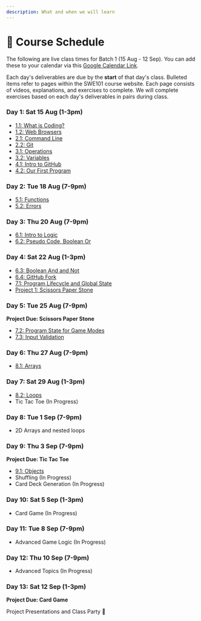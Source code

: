 ```yaml
---
description: What and when we will learn
---
```


# 📆 Course Schedule

The following are live class times for Batch 1 \(15 Aug - 12 Sep\). You can add these to your calendar via this [Google Calendar Link](https://calendar.google.com/calendar/ical/c_gk08cvi7junnsufojhgb9cse0g%40group.calendar.google.com/private-0ad96a6295ce32db230e9bf3a742c33b/basic.ics).

Each day's deliverables are due by the **start** of that day's class. Bulleted items refer to pages within the SWE101 course website. Each page consists of videos, explanations, and exercises to complete. We will complete exercises based on each day's deliverables in pairs during class.

### Day 1: Sat 15 Aug \(1-3pm\)

* [1.1: What is Coding?](../1-introduction/1-1-what-is-coding.md)
* [1.2: Web Browsers](../1-introduction/1-2-web-browsers.md)
* [2.1: Command Line](../2-organising-and-managing-code-files/2-1-command-line.md)
* [2.2: Git](../2-organising-and-managing-code-files/2-2-git.md)
* [3.1: Operations](../3-basic-data-manipulation/3-1-operations.md)
* [3.2: Variables](../3-basic-data-manipulation/3-2-variables.md)
* [4.1: Intro to GitHub](../4-getting-started-with-code/4-1-intro-to-github.md)
* [4.2: Our First Program](../4-getting-started-with-code/4-2-our-first-program.md)

### Day 2: Tue 18 Aug \(7-9pm\)

* [5.1: Functions](../5-structuring-and-debugging-code/5-1-functions.md)
* [5.2: Errors](../5-structuring-and-debugging-code/5-2-errors.md)

### **Day 3: Thu 20 Aug \(7-9pm\)**

* [6.1: Intro to Logic](../6-conditional-logic/6-1-intro-to-logic.md)
* [6.2: Pseudo Code, Boolean Or](../6-conditional-logic/6-2-pseudo-code-boolean-or.md)

### Day 4: Sat 22 Aug \(1-3pm\)

* [6.3: Boolean And and Not](../6-conditional-logic/6-3-boolean-and-and-not.md)
* [6.4: GitHub Fork](../6-conditional-logic/6.4-github-fork.md)
* [7.1: Program Lifecycle and Global State](../7-managing-state-and-input-validation/7-1-program-lifecycle-and-global-state.md)
* [Project 1: Scissors Paper Stone](../projects/project-1-scissors-paper-stone.md)

### Day 5: Tue 25 Aug \(7-9pm\)

**Project Due: Scissors Paper Stone**

* [7.2: Program State for Game Modes](../7-managing-state-and-input-validation/7-2-program-state-for-game-modes.md)
* [7.3: Input Validation](../7-managing-state-and-input-validation/7-3-input-validation.md)

### Day 6: Thu 27 Aug \(7-9pm\)

* [8.1: Arrays](../8-arrays-and-iteration/8-1-arrays.md)

### **Day 7: Sat 29 Aug \(1-3pm\)**

* [8.2: Loops](../8-arrays-and-iteration/8-2-loops.md)
* Tic Tac Toe \(In Progress\)

### Day 8: Tue 1 Sep \(7-9pm\)

* 2D Arrays and nested loops

### Day 9: Thu 3 Sep \(7-9pm\)

**Project Due: Tic Tac Toe**

* [9.1: Objects](../9-javascript-objects/9-1-objects.md)
* Shuffling \(In Progress\)
* Card Deck Generation \(In Progress\)

### Day 10: Sat 5 Sep \(1-3pm\)

* Card Game \(In Progress\)

### Day 11: Tue 8 Sep \(7-9pm\)

* Advanced Game Logic \(In Progress\)

### Day 12: Thu 10 Sep \(7-9pm\)

* Advanced Topics \(In Progress\)

### Day 13: Sat 12 Sep \(1-3pm\)

**Project Due: Card Game**

Project Presentations and Class Party 🥳

